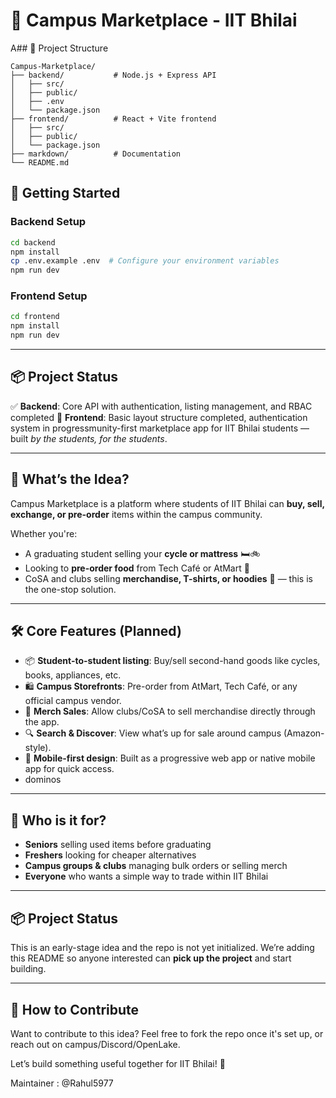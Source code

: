 # 🏫 Campus Marketplace - IIT Bhilai

A## 📁 Project Structure

```
Campus-Marketplace/
├── backend/           # Node.js + Express API
│   ├── src/
│   ├── public/
│   ├── .env
│   └── package.json
├── frontend/          # React + Vite frontend
│   ├── src/
│   ├── public/
│   └── package.json
├── markdown/          # Documentation
└── README.md
```

## 🚀 Getting Started

### Backend Setup

```bash
cd backend
npm install
cp .env.example .env  # Configure your environment variables
npm run dev
```

### Frontend Setup

```bash
cd frontend
npm install
npm run dev
```

---

## 📦 Project Status

✅ **Backend**: Core API with authentication, listing management, and RBAC completed
🚧 **Frontend**: Basic layout structure completed, authentication system in progressmunity-first marketplace app for IIT Bhilai students — built _by the students, for the students_.

---

## 🚀 What’s the Idea?

Campus Marketplace is a platform where students of IIT Bhilai can **buy, sell, exchange, or pre-order** items within the campus community.

Whether you're:

- A graduating student selling your **cycle or mattress** 🛏️🚲
- Looking to **pre-order food** from Tech Café or AtMart 🥪
- CoSA and clubs selling **merchandise, T-shirts, or hoodies** 👕
  — this is the one-stop solution.

---

## 🛠️ Core Features (Planned)

- 📦 **Student-to-student listing**: Buy/sell second-hand goods like cycles, books, appliances, etc.
- 🛍️ **Campus Storefronts**: Pre-order from AtMart, Tech Café, or any official campus vendor.
- 👕 **Merch Sales**: Allow clubs/CoSA to sell merchandise directly through the app.
- 🔍 **Search & Discover**: View what’s up for sale around campus (Amazon-style).
- 📱 **Mobile-first design**: Built as a progressive web app or native mobile app for quick access.
- dominos

---

## 👥 Who is it for?

- **Seniors** selling used items before graduating
- **Freshers** looking for cheaper alternatives
- **Campus groups & clubs** managing bulk orders or selling merch
- **Everyone** who wants a simple way to trade within IIT Bhilai

---

## 📦 Project Status

This is an early-stage idea and the repo is not yet initialized.
We’re adding this README so anyone interested can **pick up the project** and start building.

---

## 🤝 How to Contribute

Want to contribute to this idea? Feel free to fork the repo once it's set up, or reach out on campus/Discord/OpenLake.

Let’s build something useful together for IIT Bhilai! 💙

Maintainer : @Rahul5977
